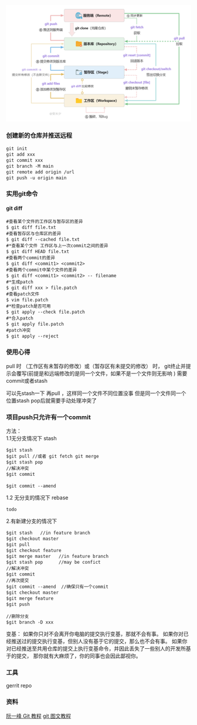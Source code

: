 ### 
![git flow](git_flow.png)

### 创建新的仓库并推送远程
```
git init
git add xxx
git commit xxx
git branch -M main
git remote add origin /url
git push -u origin main
```

### 实用git命令
#### git diff
```
#查看某个文件的工作区与暂存区的差异
$ git diff file.txt
#查看暂存区与仓库区的差异
$ git diff --cached file.txt
#*查看某个文件 工作区与上一次commit之间的差异
$ git diff HEAD file.txt
#查看两个commit的差异
$ git diff <commit1> <commit2>
#查看两个commit中某个文件的差异
$ git diff <commit1> <commit2> -- filename
#*生成patch
$ git diff xxx > file.patch
#查看patch文件
$ vim file.patch
#*检查patch是否可用
$ git apply --check file.patch
#*合入patch
$ git apply file.patch
#patch冲突
$ git apply --reject
```


### 使用心得
pull 时 （工作区有未暂存的修改）或（暂存区有未提交的修改） 时，
git终止并提示会覆写(前提是和远端修改的是同一个文件，如果不是一个文件则无影响 )   需要commit或者stash

可以先stash一下 再pull ，这样同一个文件不同位置没事   但是同一个文件同一个位置stash pop后就需要手动处理冲突了


### 项目push只允许有一个commit   
方法：     
1.1无分支情况下 stash
```
$git stash
$git pull //或者 git fetch git merge
$git stash pop
//解决冲突
$git commit

$git commit --amend
```
1.2 无分支的情况下 rebase
```
todo
```

2.有新建分支的情况下
```
$git stash   //in feature branch
$git checkout master
$git pull 
$git checkout feature
$git merge master   //in feature branch 
$git stash pop      //may be confict
//解决冲突
$git commit 
//再次提交
$git commit --amend  //确保只有一个commit
$git checkout master
$git merge feature
$git push

//删除分支
$git branch -D xxx
```

变基：
如果你只对不会离开你电脑的提交执行变基，那就不会有事。 如果你对已经推送过的提交执行变基，但别人没有基于它的提交，那么也不会有事。 如果你对已经推送至共用仓库的提交上执行变基命令，并因此丢失了一些别人的开发所基于的提交， 那你就有大麻烦了，你的同事也会因此鄙视你。

### 工具
gerrit
repo

### 资料
[阮一峰 Git 教程](https://www.bookstack.cn/read/git-tutorial/docs-basic.md)
[git 图文教程](https://www.cnblogs.com/anding/p/16987769.html)